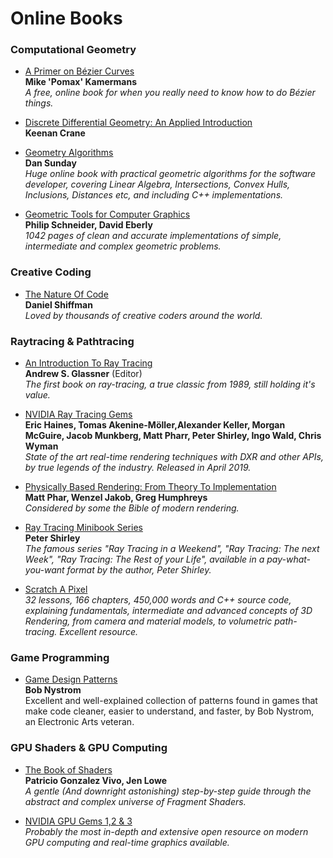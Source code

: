Online Books
======
### Computational Geometry
* [A Primer on Bézier Curves](https://pomax.github.io/bezierinfo/)  
**Mike 'Pomax' Kamermans**  
_A free, online book for when you really need to know how to do Bézier things._

* [Discrete Differential Geometry: An Applied Introduction](https://www.cs.cmu.edu/~kmcrane/Projects/DDG/paper.pdf)  
**Keenan Crane**

* [Geometry Algorithms](http://geomalgorithms.com/index.html)
<br/>**Dan Sunday**
<br/>_Huge online book with practical geometric algorithms for the software developer, covering Linear Algebra, Intersections, Convex Hulls, Inclusions, Distances etc, and including C++ implementations._

* [Geometric Tools for Computer Graphics](http://lib.ysu.am/open_books/312121.pdf)
<br/>**Philip Schneider, David Eberly**
<br/>_1042 pages of clean and accurate implementations of simple, intermediate and complex geometric problems._

### Creative Coding
* [The Nature Of Code](https://natureofcode.com/book/)
<br/>**Daniel Shiffman**
<br/>_Loved by thousands of creative coders around the world._

### Raytracing & Pathtracing
* [An Introduction To Ray Tracing](http://www.realtimerendering.com/raytracing/An-Introduction-to-Ray-Tracing-The-Morgan-Kaufmann-Series-in-Computer-Graphics-.pdf)  
**Andrew S. Glassner** (Editor)  
_The first book on ray-tracing, a true classic from 1989, still holding it's value._  

* [NVIDIA Ray Tracing Gems](http://www.realtimerendering.com/raytracinggems/unofficial_RayTracingGems_v1.5.pdf)
<br/>**Eric Haines, Tomas Akenine-Möller,Alexander Keller, Morgan McGuire, Jacob Munkberg, Matt Pharr, Peter Shirley, Ingo Wald, Chris Wyman**
<br/>_State of the art real-time rendering techniques with DXR and other APIs, by true legends of the industry. Released in April 2019._

* [Physically Based Rendering: From Theory To Implementation](https://pbrt.org/)
<br/>**Matt Phar, Wenzel Jakob, Greg Humphreys**
<br/>_Considered by some the Bible of modern rendering._

* [Ray Tracing Minibook Series](https://drive.google.com/drive/folders/14yayBb9XiL16lmuhbYhhvea8mKUUK77W)
<br/>**Peter Shirley**
<br/> _The famous series "Ray Tracing in a Weekend", "Ray Tracing: The next Week", "Ray Tracing: The Rest of your Life", available in a pay-what-you-want format by the author, Peter Shirley._

* [Scratch A Pixel](http://www.scratchapixel.com/)
<br/>_32 lessons, 166 chapters, 450,000 words and C++ source code, explaining fundamentals, intermediate and advanced concepts of 3D Rendering, from camera and material models, to volumetric path-tracing. Excellent resource._

### Game Programming
* [Game Design Patterns](http://gameprogrammingpatterns.com/contents.html)
<br/>**Bob Nystrom**
<br/> Excellent and well-explained collection of patterns found in games that make code cleaner, easier to understand, and faster, by Bob Nystrom, an Electronic Arts veteran.

### GPU Shaders & GPU Computing
* [The Book of Shaders](https://thebookofshaders.com/)
<br/>**Patricio Gonzalez Vivo, Jen Lowe**
<br/>_A gentle (And downright astonishing) step-by-step guide through the abstract and complex universe of Fragment Shaders._

* [NVIDIA GPU Gems 1,2 & 3](https://developer.nvidia.com/gpugems/GPUGems3/gpugems3_pref01.html)
<br/>_Probably the most in-depth and extensive open resource on modern GPU computing and real-time graphics available._
